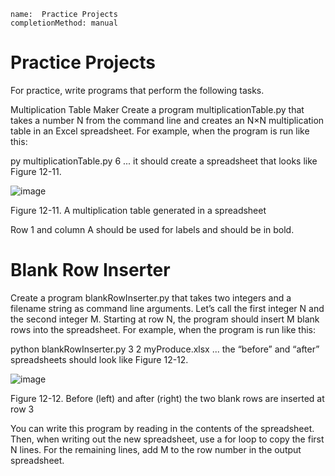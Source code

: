 ```ngMeta
name:  Practice Projects
completionMethod: manual
```
# Practice Projects
For practice, write programs that perform the following tasks.

Multiplication Table Maker
Create a program multiplicationTable.py that takes a number N from the command line and creates an N×N multiplication table in an Excel spreadsheet. For example, when the program is run like this:


py multiplicationTable.py 6
... it should create a spreadsheet that looks like Figure 12-11.

![image](assets/000052.jpg)

Figure 12-11. A multiplication table generated in a spreadsheet

Row 1 and column A should be used for labels and should be in bold.

# Blank Row Inserter
Create a program blankRowInserter.py that takes two integers and a filename string as command line arguments. Let’s call the first integer N and the second integer M. Starting at row N, the program should insert M blank rows into the spreadsheet. For example, when the program is run like this:


python blankRowInserter.py 3 2 myProduce.xlsx
... the “before” and “after” spreadsheets should look like Figure 12-12.

![image](assets/000055.jpg)

Figure 12-12. Before (left) and after (right) the two blank rows are inserted at row 3

You can write this program by reading in the contents of the spreadsheet. Then, when writing out the new spreadsheet, use a for loop to copy the first N lines. For the remaining lines, add M to the row number in the output spreadsheet.
